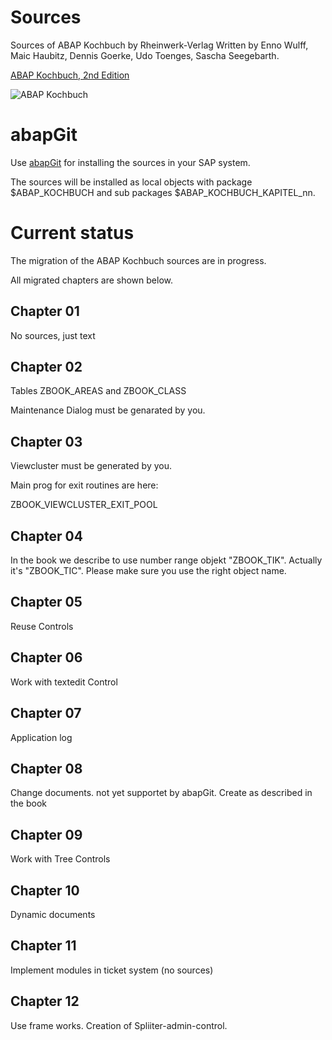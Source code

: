 # Sources
Sources of ABAP Kochbuch by Rheinwerk-Verlag
Written by Enno Wulff, Maic Haubitz, Dennis Goerke, Udo Toenges, Sascha Seegebarth.

[ABAP Kochbuch, 2nd Edition](https://www.rheinwerk-verlag.de/das-abap-kochbuch_4103/)

![ABAP Kochbuch](https://s3-eu-west-1.amazonaws.com/cover2.galileo-press.de/print/9783836241076_267.png "ABAP Kochbuch")

# abapGit

Use [abapGit](http://docs.abapgit.org/) for installing the sources in your SAP system.

The sources will be installed as local objects with package $ABAP_KOCHBUCH and sub packages $ABAP_KOCHBUCH_KAPITEL_nn.

# Current status
The migration of the ABAP Kochbuch sources are in progress.

All migrated chapters are shown below.

## Chapter 01
No sources, just text

## Chapter 02
Tables ZBOOK_AREAS and ZBOOK_CLASS 

Maintenance Dialog must be genarated by you.

## Chapter 03
Viewcluster must be generated by you.

Main prog for exit routines are here:

ZBOOK_VIEWCLUSTER_EXIT_POOL

## Chapter 04
In the book we describe to use number range objekt "ZBOOK_TIK". Actually it's "ZBOOK_TIC". Please make sure you use the right object name.

## Chapter 05
Reuse Controls

## Chapter 06
Work with textedit Control

## Chapter 07 
Application log

## Chapter 08
Change documents.
not yet supportet by abapGit. Create as described in the book

## Chapter 09
Work with Tree Controls

## Chapter 10
Dynamic documents

## Chapter 11
Implement modules in ticket system (no sources)

## Chapter 12
Use frame works. Creation of Spliiter-admin-control.



